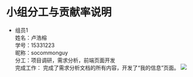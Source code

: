 
# 小组分工与贡献率说明

- 组员1  
姓名：卢浩榕   
学号：15331223   
昵称：socommonguy   
分工：项目调研，需求分析，前端页面开发  
完成工作： 完成了需求分析文档的所有内容，开发了“我的信息”页面。
![][1]

[1]:images/lhr-1.png
